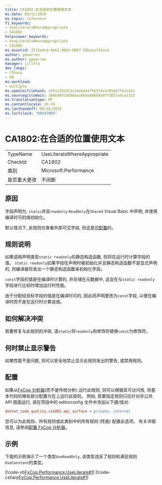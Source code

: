 ```yaml
---
title: CA1802:在合适的位置使用文本
ms.date: 03/11/2019
ms.topic: reference
f1_keywords:
- UseLiteralsWhereAppropriate
- CA1802
helpviewer_keywords:
- UseLiteralsWhereAppropriate
- CA1802
ms.assetid: 2515e4cd-9e61-486d-b067-58ba1a743ce4
author: gewarren
ms.author: gewarren
manager: jillfra
dev_langs:
- CSharp
- VB
ms.workload:
- multiple
ms.openlocfilehash: c6512f02d13c2eeb441f5b374c4785deffe22a22
ms.sourcegitcommit: 209ed0fcbb8daa1685e8d6b9a97f3857a4ce1152
ms.translationtype: MT
ms.contentlocale: zh-CN
ms.lasthandoff: 08/16/2019
ms.locfileid: "69547065"
---
```

# <a name="ca1802-use-literals-where-appropriate"></a>CA1802:在合适的位置使用文本

|||
|-|-|
|TypeName|UseLiteralsWhereAppropriate|
|CheckId|CA1802|
|类别|Microsoft.Performance|
|是否重大更改|不间断|

## <a name="cause"></a>原因

字段声明为, `static`并且`readonly` `ReadOnly`在`Shared` Visual Basic 中声明, 并使用编译时可的值初始化。

默认情况下, 此规则仅查看外部可见字段, 但这是[可配置](#configurability)的。

## <a name="rule-description"></a>规则说明

如果调用声明类型`static readonly`的静态构造函数, 则将在运行时计算字段的值。 `static readonly`如果字段在声明时被初始化并且静态构造函数不是显式声明的, 则编译器将发出一个静态构造函数来初始化字段。

`const`字段的值是在编译时计算的, 并存储在元数据中, 这会在与`static readonly`字段进行比较时增加运行时性能。

由于分配给目标字段的值是在编译时可的, 因此将声明更改为`const`字段, 以便在编译时而不是在运行时计算该值。

## <a name="how-to-fix-violations"></a>如何解决冲突

若要修复与此规则的冲突, 请`static`将`readonly`和修饰符替换`const`为修饰符。

## <a name="when-to-suppress-warnings"></a>何时禁止显示警告

如果性能不是问题, 则可以安全地禁止显示此规则发出的警告, 或禁用规则。

## <a name="configurability"></a>配置

如果从[FxCop 分析器](install-fxcop-analyzers.md)(而不是传统分析) 运行此规则, 则可以根据其可访问性, 将基本代码的哪些部分配置为在上运行此规则。 例如, 若要指定规则只应针对非公共 API 图面运行, 请在项目中的 editorconfig 文件中添加以下键/值对:

```ini
dotnet_code_quality.ca1802.api_surface = private, internal
```

您可以为此规则、所有规则或此类别中的所有规则 (性能) 配置此选项。 有关详细信息, 请参阅[配置 FxCop 分析器](configure-fxcop-analyzers.md)。

## <a name="example"></a>示例

下面的示例演示了一个类型`UseReadOnly`, 该类型违反了规则和满足规则`UseConstant`的类型。

[!code-vb[FxCop.Performance.UseLiterals#1](../code-quality/codesnippet/VisualBasic/ca1802-use-literals-where-appropriate_1.vb)]
[!code-csharp[FxCop.Performance.UseLiterals#1](../code-quality/codesnippet/CSharp/ca1802-use-literals-where-appropriate_1.cs)]